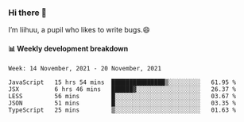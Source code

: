 ### Hi there 👋
I’m liihuu, a pupil who likes to write bugs.😄


#### 📊 Weekly development breakdown
<!--START_SECTION:waka-->
```text
Week: 14 November, 2021 - 20 November, 2021

JavaScript   15 hrs 54 mins  ███████████████▒░░░░░░░░░   61.95 % 
JSX          6 hrs 46 mins   ██████▓░░░░░░░░░░░░░░░░░░   26.37 % 
LESS         56 mins         █░░░░░░░░░░░░░░░░░░░░░░░░   03.67 % 
JSON         51 mins         █░░░░░░░░░░░░░░░░░░░░░░░░   03.35 % 
TypeScript   25 mins         ▒░░░░░░░░░░░░░░░░░░░░░░░░   01.63 % 
```
<!--END_SECTION:waka-->

<!--
**liihuu/liihuu** is a ✨ _special_ ✨ repository because its `README.md` (this file) appears on your GitHub profile.

Here are some ideas to get you started:

- 🔭 I’m currently working on ...
- 🌱 I’m currently learning ...
- 👯 I’m looking to collaborate on ...
- 🤔 I’m looking for help with ...
- 💬 Ask me about ...
- 📫 How to reach me: ...
- 😄 Pronouns: ...
- ⚡ Fun fact: ...
-->
